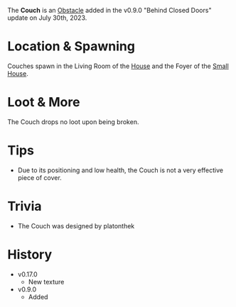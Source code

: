The **Couch** is an [Obstacle](/obstacles) added in the v0.9.0 "Behind Closed Doors" update on July 30th, 2023.

# Location & Spawning

Couches spawn in the Living Room of the [House](/buildings/house) and the Foyer of the [Small House](/buildings/small_house).

# Loot & More

The Couch drops no loot upon being broken.

# Tips

- Due to its positioning and low health, the Couch is not a very effective piece of cover.

# Trivia

- The Couch was designed by platonthek

# History

- v0.17.0
  - New texture
- v0.9.0
  - Added
